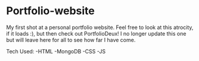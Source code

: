 # Portfolio-website

My first shot at a personal portfolio website. Feel free to look at this atrocity, if it loads :), but then check out PortfolioDeux!
I no longer update this one but will leave here for all to see how far I have come.

Tech Used:
-HTML
-MongoDB
-CSS
-JS
